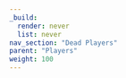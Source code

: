 ```yaml
---
_build:
  render: never
  list: never
nav_section: "Dead Players"
parent: "Players"
weight: 100
---
```

